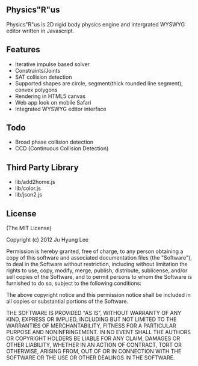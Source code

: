 ## Physics"R"us ##

Physics"R"us is 2D rigid body physics engine and intergrated WYSWYG editor written in Javascript.

Features
--------------

- Iterative impulse based solver
- Constraints/Joints
- SAT collision detection
- Supported shapes are circle, segment(thick rounded line segment), convex polygons
- Rendering in HTML5 canvas
- Web app look on mobile Safari
- Integrated WYSWYG editor interface

Todo
--------------

- Broad phase collision detection
- CCD (Continuous Collision Detection)

Third Party Library
--------------

- lib/add2home.js 
- lib/color.js
- lib/json2.js

License
--------------

(The MIT License)

Copyright (c) 2012 Ju Hyung Lee

Permission is hereby granted, free of charge, to any person obtaining a copy of this software 
and associated documentation files (the "Software"), to deal in the Software without 
restriction, including without limitation the rights to use, copy, modify, merge, publish, 
distribute, sublicense, and/or sell copies of the Software, and to permit persons to whom the 
Software is furnished to do so, subject to the following conditions:

The above copyright notice and this permission notice shall be included in all copies or 
substantial portions of the Software.

THE SOFTWARE IS PROVIDED "AS IS", WITHOUT WARRANTY OF ANY KIND, EXPRESS OR IMPLIED, INCLUDING 
BUT NOT LIMITED TO THE WARRANTIES OF MERCHANTABILITY, FITNESS FOR A PARTICULAR PURPOSE AND 
NONINFRINGEMENT. IN NO EVENT SHALL THE AUTHORS OR COPYRIGHT HOLDERS BE LIABLE FOR ANY CLAIM, 
DAMAGES OR OTHER LIABILITY, WHETHER IN AN ACTION OF CONTRACT, TORT OR OTHERWISE, ARISING FROM, 
OUT OF OR IN CONNECTION WITH THE SOFTWARE OR THE USE OR OTHER DEALINGS IN THE SOFTWARE.
